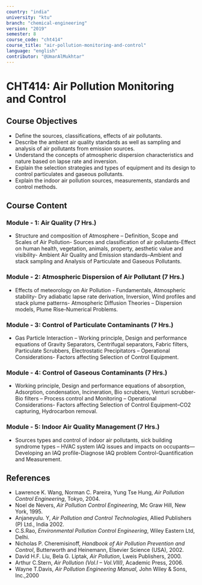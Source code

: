 ```yaml
---
country: "india"
university: "ktu"
branch: "chemical-engineering"
version: "2019"
semester: 8
course_code: "cht414"
course_title: "air-pollution-monitoring-and-control"
language: "english"
contributor: "@UmarAlMukhtar"
---
```


# CHT414: Air Pollution Monitoring and Control

## Course Objectives

- Define the sources, classifications, effects of air pollutants.
- Describe the ambient air quality standards as well as sampling and analysis of air pollutants from emission sources.
- Understand the concepts of atmospheric dispersion characteristics and nature based on lapse rate and inversion.
- Explain the selection strategies and types of equipment and its design to control particulates and gaseous pollutants.
- Explain the indoor air pollution sources, measurements, standards and control methods.

## Course Content

### Module - 1: Air Quality (7 Hrs.)

- Structure and composition of Atmosphere – Definition, Scope and Scales of Air Pollution- Sources and classification of air pollutants-Effect on human health, vegetation, animals, property, aesthetic value and visibility- Ambient Air Quality and Emission standards–Ambient and stack sampling and Analysis of Particulate and Gaseous Pollutants.

### Module - 2: Atmospheric Dispersion of Air Pollutant (7 Hrs.)

- Effects of meteorology on Air Pollution - Fundamentals, Atmospheric stability- Dry adiabatic lapse rate derivation, Inversion, Wind profiles and stack plume patterns- Atmospheric Diffusion Theories – Dispersion models, Plume Rise-Numerical Problems.

### Module - 3: Control of Particulate Contaminants (7 Hrs.)

- Gas Particle Interaction – Working principle, Design and performance equations of Gravity Separators, Centrifugal separators, Fabric filters, Particulate Scrubbers, Electrostatic Precipitators – Operational Considerations- Factors affecting Selection of Control Equipment.

### Module - 4: Control of Gaseous Contaminants (7 Hrs.)

- Working principle, Design and performance equations of absorption, Adsorption, condensation, Incineration, Bio scrubbers, Venturi scrubber- Bio filters – Process control and Monitoring – Operational Considerations- Factors affecting Selection of Control Equipment–CO2 capturing, Hydrocarbon removal.

### Module - 5: Indoor Air Quality Management (7 Hrs.)

- Sources types and control of indoor air pollutants, sick building syndrome types – HVAC system IAQ issues and impacts on occupants—Developing an IAQ profile-Diagnose IAQ problem Control-Quantification and Measurement.

## References

- Lawrence K. Wang, Norman C. Pareira, Yung Tse Hung, _Air Pollution Control Engineering_, Tokyo, 2004.
- Noel de Nevers, _Air Pollution Control Engineering_, Mc Graw Hill, New York, 1995.
- Anjaneyulu. Y, _Air Pollution and Control Technologies_, Allied Publishers (P) Ltd., India 2002.
- C.S.Rao, _Environmental Pollution Control Engineering_, Wiley Eastern Ltd, Delhi.
- Nicholas P. Cheremisinoff, _Handbook of Air Pollution Prevention and Control_, Butterworth and Heinemann, Elsevier Science (USA), 2002.
- David H.F. Liu, Bela G. Liptak, _Air Pollution_, Lweis Publishers, 2000.
- Arthur C.Stern, _Air Pollution (Vol.I – Vol.VIII)_, Academic Press, 2006.
- Wayne T.Davis, _Air Pollution Engineering Manual_, John Wiley & Sons, Inc.,2000
